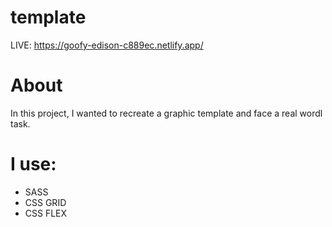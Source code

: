 # template

LIVE: https://goofy-edison-c889ec.netlify.app/
# About
In this project, I wanted to recreate a graphic template and face a real wordl task. 
# I use: 
* SASS
* CSS GRID
* CSS FLEX

